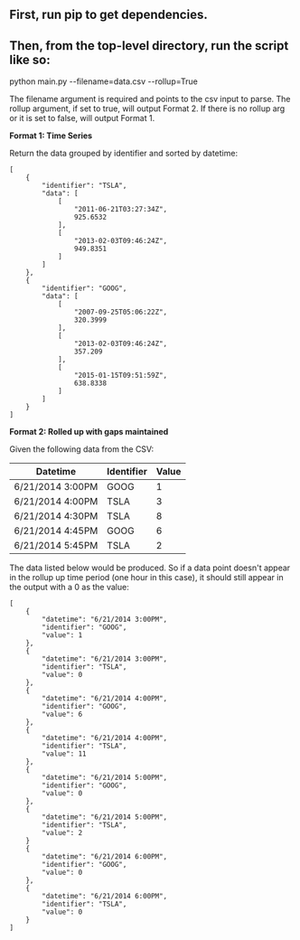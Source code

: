 ## First, run pip to get dependencies.
## Then, from the top-level directory, run the script like so:

python main.py --filename=data.csv --rollup=True

The filename argument is required and points to the csv input to parse.
The rollup argument, if set to true, will output Format 2. If there is no rollup arg or it is set to false, will output Format 1.


**Format 1: Time Series**

Return the data grouped by identifier and sorted by datetime:


```
[
    {
        "identifier": "TSLA",
        "data": [
            [
                "2011-06-21T03:27:34Z",
                925.6532
            ],
            [
                "2013-02-03T09:46:24Z",
                949.8351
            ]
        ]
    },
    {
        "identifier": "GOOG",
        "data": [
            [
                "2007-09-25T05:06:22Z",
                320.3999
            ],
            [
                "2013-02-03T09:46:24Z",
                357.209
            ],
            [
                "2015-01-15T09:51:59Z",
                638.8338
            ]
        ]
    }
]
```

**Format 2: Rolled up with gaps maintained**

Given the following data from the CSV:

| Datetime | Identifier | Value |
| ---------------- | --- | --- |
| 6/21/2014 3:00PM | GOOG | 1 |
| 6/21/2014 4:00PM | TSLA | 3 |
| 6/21/2014 4:30PM | TSLA | 8 |
| 6/21/2014 4:45PM | GOOG | 6 |
| 6/21/2014 5:45PM | TSLA | 2 |

The data listed below would be produced. So if a data point doesn't appear in the rollup up time period (one hour in this case), it should still appear in the output with a 0 as the value:

```
[
    {
        "datetime": "6/21/2014 3:00PM",
        "identifier": "GOOG",
        "value": 1
    },
    {
        "datetime": "6/21/2014 3:00PM",
        "identifier": "TSLA",
        "value": 0
    },
    {
        "datetime": "6/21/2014 4:00PM",
        "identifier": "GOOG",
        "value": 6
    },
    {
        "datetime": "6/21/2014 4:00PM",
        "identifier": "TSLA",
        "value": 11
    },
    {
        "datetime": "6/21/2014 5:00PM",
        "identifier": "GOOG",
        "value": 0
    },
    {
        "datetime": "6/21/2014 5:00PM",
        "identifier": "TSLA",
        "value": 2
    }
    {
        "datetime": "6/21/2014 6:00PM",
        "identifier": "GOOG",
        "value": 0
    },
    {
        "datetime": "6/21/2014 6:00PM",
        "identifier": "TSLA",
        "value": 0
    }
]
```


